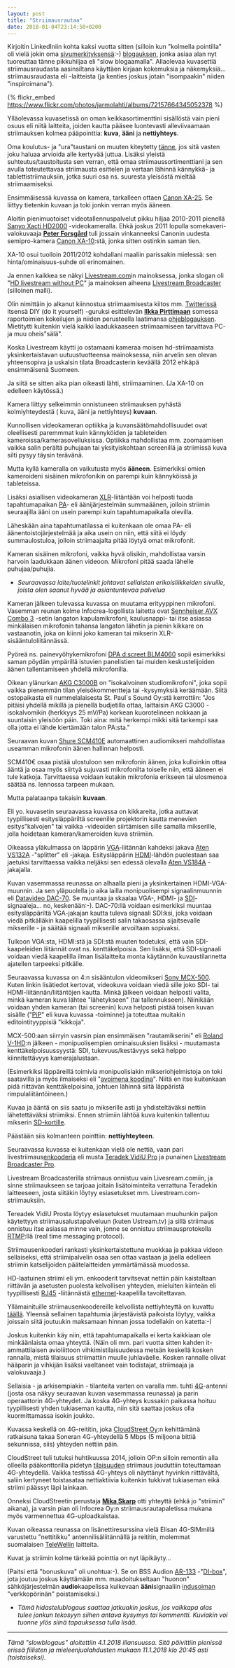 ```yaml
---
layout: post
title: "Striimausrautaa"
date: 2018-01-04T23:14:50+0200
---
```

Kirjoitin LinkedIniin kohta kaksi vuotta sitten (silloin kun "kolmella pointilla" oli vielä jokin oma [sivumerkityksensä](https://www.verkkouutiset.fi/tama-on-stubbin-kolmen-pointin-salaisuus-22768/):-) [blogauksen](https://www.linkedin.com/pulse/laadukkaan-livestriimin-kolme-pointtia-jarmo-lahti/), jonka asiaa alan nyt tuoreuttaa tänne pikkuhiljaa eli "slow blogaamalla". Allaolevaa kuvasettiä striimausraudasta aasinsiltana käyttäen kirjaan kokemuksia ja näkemyksiä... striimausraudasta eli -laitteista (ja kenties joskus jotain "isompaakin" niiden "inspiroimana").

{% flickr_embed https://www.flickr.com/photos/jarmolahti/albums/72157664345052378 %}<!--more-->

Ylläolevassa kuvasetissä on oman keikkasortimenttini sisällöstä vain pieni osuus eli niitä laitteita, joiden kautta pääsee luontevasti alleviivaamaan striimauksen kolmea pääpointtia: **kuva**, **ääni** ja **nettiyhteys**.

Oma koulutus- ja "ura"taustani on muuten kiteytetty [tänne](http://www.infocrea.fi/cv/), jos sitä vasten joku haluaa arvioida alle kertyvää juttua. Lisäksi yleistä suhteutus/taustoitusta sen verran, että omaa striimaussortimenttiani ja sen avulla toteutettavaa striimausta esittelen ja vertaan lähinnä kännykkä- ja tablettistriimauksiin, jotka suuri osa ns. suuresta yleisöstä mieltää striimaamiseksi.

Ensimmäisessä kuvassa on kamera, tarkalleen ottaen [Canon XA-25](https://www.canon.fi/for_home/product_finder/camcorders/professional/xa25/). Se liittyy tietenkin kuvaan ja toki jonkin verran myös ääneen.

Aloitin pienimuotoiset videotallennuspalvelut pikku hiljaa 2010-2011 pienellä [Sanyo Xacti HD2000](http://www.photographyblog.com/pages/reviews/reviews_sanyo_xacti_hd2000.php) -videokameralla. Ehkä joskus 2011 lopulla somekaveri-valokuvaaja [**Peter Forsgård**](http://peterforsgard.squarespace.com/) tuli jossain vinkanneeksi Canonin uudesta semipro-kamera [Canon XA-10](https://www.canon.fi/for_home/product_finder/camcorders/professional/xa10/specification.aspx):stä, jonka sitten ostinkin saman tien.

XA-10 osui tuolloin 2011/2012 kohdallani maaliin parissakin mielessä: sen hinta/ominaisuus-suhde oli erinomainen.

Ja ennen kaikkea se näkyi [Livestream.com](http://livestream.com)in mainoksessa, jonka slogan oli "[HD livestream without PC](http://www.streamingmedia.com/Articles/News/Online-Video-News/Livestream-No-Computer-Required-81921.aspx)" ja mainoksen aiheena [Livestream Broadcaster](https://livestream.com/broadcaster) (silloinen malli).

Olin nimittäin jo alkanut kiinnostua striimaamisesta kiitos mm. [Twitterissä](https://twitter.com/ilkkapirttimaa) itsensä DIY (do it yourself) -guruksi esittelevän [**Ilkka Pirttimaan**](https://www.linkedin.com/in/ilkka-pirttimaa-09a8783/) somessa raportoimien kokeilujen ja niiden perusteella laatimansa [ohjeblogauksen](http://softaajarautaa.blogspot.fi/2010/04/opas-mobiilivideostriimaukseen.html).  Mietitytti kuitenkin vielä kaikki laadukkaaseen striimaamiseen tarvittava PC- ja muu oheis"sälä".

Koska Livestream käytti jo ostamaani kameraa moisen hd-striimaamista yksinkertaistavan uutuustuotteensa mainoksessa, niin arvelin sen olevan yhteensopiva ja uskalsin tilata Broadcasterin keväällä 2012 ehkäpä ensimmäisenä Suomeen.

Ja siitä se sitten aika pian oikeasti lähti, striimaaminen. (Ja XA-10 on edelleen käytössä.)

Kamera liittyy selkeimmin onnistuneen striimauksen pyhästä kolmiyhteydestä ( kuva, ääni ja nettiyhteys) **kuvaan**.

Kunnollisen videokameran optiikka ja kuvansäätömahdollisuudet ovat oleellisesti paremmmat kuin kännyköiden ja tableteiden kameroissa/kamerasovelluksissa. Optiikka mahdollistaa mm. zoomaamisen vaikka salin perältä puhujaan tai yksityiskohtaan screenillä ja striimissä kuva silti pysyy täysin terävänä. 

Mutta kyllä kameralla on vaikutusta myös **ääneen**. Esimerkiksi omien kameroideni sisäinen mikrofonikin on parempi kuin kännyköissä ja tableteissa.

Lisäksi asiallisen videokameran [XLR](https://fi.wikipedia.org/wiki/XLR-liitin)-liitäntään voi helposti tuoda tapahtumapaikan [PA](https://fi.wikipedia.org/wiki/PA-j%C3%A4rjestelm%C3%A4)- eli äänijärjestelmän summaäänen, jolloin striimin seuraajilla ääni on usein parempi kuin tapahtumapaikalla olevilla.

Läheskään aina tapahtumatilassa ei kuitenkaan ole omaa PA- eli äänentoistojärjestelmää ja aika usein on niin, että siitä ei löydy summaulostuloa, jolloin striimaajalta pitää löytyä omat mikrofonit.

Kameran sisäinen mikrofoni, vaikka hyvä olisikin, mahdollistaa varsin harvoin laadukkaan äänen videoon. Mikrofoni pitää saada lähelle puhujaa/puhujia.

- *Seuraavassa laite/tuotelinkit johtavat sellaisten erikoisliikkeiden sivuille, joista olen saanut hyvää ja asiantuntevaa palvelua*

Kameran jälkeen tulevassa kuvassa on muutama erityyppinen mikrofoni. Vasemman reunan kolme Infocrea-logollista laitetta ovat [Sennheiser AVX Combo 3](https://www.mikrofonikauppa.fi/sennheiser-avx-combo-3-digitaalinen-langaton-mikrofonijarjestelma.html) -setin langaton kapulamikrofoni, kaulusnappi- tai itse asiassa minkälaisen mikrofonin tahansa langaton lähetin ja pienin kikkare on vastaanotin, joka on kiinni joko kameran tai mikserin XLR-sisääntuloliitännässä.

Pyöreä ns. painevyöhykemikrofoni [DPA d:screet BLM4060](https://www.mikrofonikauppa.fi/dpa-blm4060-mikrofoni.html) sopii esimerkiksi saman pöydän ympärillä istuvien panelistien tai muiden keskustelijoiden äänen tallentamiseen yhdellä mikrofonilla.

Oikean ylänurkan [AKG C3000B](https://www.stpaulssound.fi/tuote/akg-c3000b-isokalvoinen-studiomikrofoni-/8AKC3000/) on "isokalvoinen studiomikrofoni", joka sopii vaikka pienemmän tilan yleisökommentteja tai -kysymyksiä keräämään. Siitä ostopaikasta eli nummelalaisesta St. Paul´s Sound Oy:stä kerrottiin: "Jos pitäisi yhdellä mikillä ja pienellä budjetilla ottaa, laittaisin AKG C3000 -isokalvomikin (herkkyys 25 mV/Pa) korkean kuorotelineen nokkaan ja suuntaisin yleisöön päin. Toki aina: mitä herkempi mikki sitä tarkempi saa olla jotta ei lähde kiertämään talon PA:sta."

Seuraavan kuvan [Shure SCM410E](https://www.shure.com/americas/products/mixers-dsp/scm410-4-channel-automatic-mixer) automaattinen audiomikseri mahdollistaa useamman mikrofonin äänen hallinnan helposti.

SCM410€ osaa pistää ulostuloon sen mikrofonin äänen, joka kulloinkin ottaa ääntä ja osaa myös siirtyä sujuvasti mikrofonilta toiselle niin, että ääneen ei tule katkoja. Tarvittaessa voidaan kutakin mikrofonia erikseen tai ulosmenoa säätää ns. lennossa tarpeen mukaan.

Mutta palataanpa takaisin **kuvaan**.

Eli yo. kuvasetin seuraavassa kuvassa on kikkareita, jotka auttavat tyypillisesti esitysläppäriltä screenille projektorin kautta menevien esitys"kalvojen" tai vaikka -videoiden siirtämisen sille samalla mikserille, jolla hoidetaan kameran/kameroiden kuva striimiin.

Oikeassa yläkulmassa on läppärin [VGA](https://fi.wikipedia.org/wiki/VGA)-liitännän kahdeksi jakava [Aten VS132A](https://www.data-systems.fi/tuotteet/tuote/aten-vga-jakaja-splitter-1-2-hd15u-2xhd15n-450mhz-jatkaa-65m-musta-16403) -"splitter" eli -jakaja. Esitysläppärin [HDMI]()-lähdön puolestaan saa jaetuksi tarvittaessa vaikka neljäksi sen edessä olevalla [Aten VS184A](https://www.data-systems.fi/tuotteet/tuote/aten-4-ports-hdmi-splitter-en-till-fyra-skarmar-uhd-1080p-3d-sv-5360574) -jakajalla.

Kuvan vasemmassa reunassa on alhaalla pieni ja yksinkertainen HDMI-VGA-muunnin. Ja sen yläpuolella jo aika lailla monipuolisempi signaalinmuunnin eli [Datavideo DAC-70](http://kauppa.suomilammi.fi/product/3876/datavideo-dac-70-sdi-hdmi-vga-up-dn-cross-konvert). Se muuntaa ja skaalaa VGA-, HDMI- ja [SDI](https://en.wikipedia.org/wiki/Serial_digital_interface)-signaaleja... no, keskenään:-). DAC-70:llä voidaan esimerkiksi muuntaa esitysläppäriltä VGA-jakajan kautta tuleva signaali SDI:ksi, joka voidaan viedä pitkälläkin kaapelilla tyypillisesti salin takaosassa sijaitsevalle mikserille - ja säätää signaali mikserille arvoiltaan sopivaksi. 

Tulkoon VGA:sta, HDMI:stä ja SDI:stä muuten todetuksi, että vain SDI-kaapeleiden liitännät ovat ns. kenttäkelpoisia. Sen lisäksi, että SDI-signaali voidaan viedä kaapelilla ilman lisälaitteita monta käytännön kuvaustilannetta ajatellen tarpeeksi pitkälle.

Seuraavassa kuvassa on 4:n sisääntulon videomikseri [Sony MCX-500](http://kauppa.suomilammi.fi/product/6822/sony-mcx-500-4-ch-kuvamikseri-streamaukseen). Kuten linkin lisätiedot kertovat, videokuva voidaan viedä sille joko SDI- tai HDMI-liitännän/liitäntöjen kautta. Minkä jälkeen voidaan helposti valita, minkä kameran kuva lähtee "lähetykseen" (tai tallennukseen). Niinikään voidaan yhden kameran (tai screenin) kuva helposti pistää toisen kuvan sisälle ("[PiP](https://en.wikipedia.org/wiki/Picture-in-picture)" eli kuva kuvassa -toiminne) ja toteuttaa muitakin editointityyppisiä "kikkoja". 

MCX-500:aan siirryin vasrsin pian ensimmäisen "rautamikserini" eli [Roland V-1HD](http://kauppa.suomilammi.fi/product/6013/roland-v-1hd-hdmi-hd-video-mikseri):n jälkeen - monipuolisempien ominaisuuksien lisäksi - muutamasta kenttäkelpoisuussyystä: SDI, tukevuus/kestävyys sekä helppo kiinnitettävyys kamerajalustaan.

(Esimerkiksi läppäreillä toimivia monipuolisiakin mikseriohjelmistoja on toki saatavilla ja myös ilmaiseksi eli "[avoimena koodina](https://obsproject.com/)". Niitä en itse kuitenkaan pidä riittävän kenttäkelpoisina, johtuen lähinnä siitä läppäristä rimpulaliitäntöineen.)

Kuvaa ja ääntä on siis saatu jo mikserille asti ja yhdisteltäväksi nettiin lähetettäväksi striimiksi. Ennen striimiin lähtöä kuva kuitenkin tallentuu mikserin [SD-kortille](https://fi.wikipedia.org/wiki/Secure_Digital).

Päästään siis kolmanteen pointtiin: **nettiyhteyteen**.

Seuraavassa kuvassa ei kuitenkaan vielä ole nettiä, vaan pari livestriimaus[enkooderia](https://fi.wikipedia.org/wiki/Enkooderi) eli musta [Teradek VidiU Pro](https://teradek.com/collections/vidiu-family) ja punainen [Livestream Broadcaster Pro](https://livestream.com/broadcaster).

Livestream Broadcasterilla striimaus onnistuu vain Livesream.comiin, ja sinne striimaukseen se tarjoaa joitain lisätoiminteita verrattuna Teradekin laitteeseen, josta siitäkin löytyy esiasetukset mm. Livestream.com-striimauksiin.

Tereadek VidiU Prosta löytyy esiasetukset muutamaan muuhunkin paljon käytettyyn striimausalustapalveluun (kuten Ustream.tv) ja sillä striimaus onnistuu itse asiassa minne vain, jonne se onnistuu striimausprotokolla [RTMP](https://en.wikipedia.org/wiki/Real-Time_Messaging_Protocol):llä (real time messaging protocol).

Striimausenkooderi rankasti yksinkertaistettuna muokkaa ja pakkaa videon sellaiseksi, että striimipalvelin osaa sen ottaa vastaan ja jaella edelleen striimin katselijoiden päätelaitteiden ymmärtämässä muodossa.

HD-laatuinen striimi eli ym. enkooderit tarvitsevat nettiin päin kaistaltaan riittävän ja asetusten puolesta kelvollisen yhteyden, mieluiten kiinteän eli tyypillisesti [RJ45](https://en.wikipedia.org/wiki/Modular_connector#8P8C) -liitännästä [ethernet](https://en.wikipedia.org/wiki/Ethernet)-kaapelilla tavoitettavan.

Yllämainituille striimausenkoodereille kelvollista nettiyhteyttä on kuvattu [täällä](http://www.infocrea.fi/nettiyhteys/). Yleensä sellainen tapahtumia järjestävistä paikoista löytyy, vaikka joissain siitä joutuukin maksamaan hinnan jossa todellakin on katetta:-)

Joskus kuitenkin käy niin, että tapahtumapaikalla ei kerta kaikkiaan ole minkäänlaista omaa yhteyttä. (Näin oli mm. pari vuotta sitten kahden it-ammattilaisen avioliittoon vihkimistilaisuudessa metsän keskellä kosken rannalla, mistä tilaisuus striimattiin muulle juhlaväelle. Kosken rannalle olivat hääparin ja vihkijän lisäksi vaeltaneet vain todistajat, striimaaja ja valokuvaaja.)

Sellaisia - ja arkisempiakin - tilanteita varten on varalla mm. tuhti [4G](https://fi.wikipedia.org/wiki/4G)-antenni (josta osa näkyy seuraavan kuvan vasemmassa reunassa) ja parin operaattorin 4G-yhteydet. Ja koska 4G-yhteys kussakin paikassa hoituu tyypillisesti yhden tukiaseman kautta, niin sitä saattaa joskus olla kuormittamassa isokin joukko.

Kuvassa keskellä on 4G-reititin, joka [CloudStreet Oy](http://cloudstreet.co/):n kehittämänä ratkaisuna takaa Soneran 4G-yhteydellä 5 Mbps (5 miljoona bittiä sekunnissa, siis) yhteyden nettiin päin. 

CloudStreet tuli tutuksi huhtikuussa 2014, jolloin OP:n silloin remontin alla olleella pääkonttorilla pidetyn [tilaisuuden](https://livestream.com/ITstriimIT/MyData-2014-04-07) striimaus jouduttiin toteuttamaan 4G-yhteydellä. Vaikka testissä 4G-yhteys oli näyttänyt hyvinkin riittävältä, saliin kertyneet toistasataa nettiaktiivia kuitenkin tukkivat tukiaseman eikä striimi päässyt läpi lainkaan. 

Onneksi CloudStreetin perustaja [**Mika Skarp**](https://www.linkedin.com/in/mika-skarp-2902021/) otti yhteyttä (ehkä jo "striimin" aikana), ja varsin pian oli Infocrea Oy:n striimausrautapaletissa mukana myös varmennettua 4G-uploadkaistaa.

Kuvan oikeassa reunassa on lisänettiresurssina vielä Elisan 4G-SIMmillä varustettu "nettitikku" antennilisäliitännällä ja reititin, molemmat suomalaisen [TeleWellin](https://telewell.fi/fi/tuotteet/3g4glte-tuotteet) laitteita. 

Kuvat ja striimin kolme tärkeää pointtia on nyt läpikäyty...

(Paitsi että "bonuskuva" oli unohtua:-). Se on BSS Audion [AR-133](https://bssaudio.com/en/products/ar-133) -"[DI-box](https://en.wikipedia.org/wiki/DI_unit)", jota joutuu joskus käyttämään mm. maadoitukseltaan "huonon" sähköjärjestelmän **audio**kaapelissa kulkevaan **ääni**signaaliin [indusoiman](https://fi.wikipedia.org/wiki/S%C3%A4hk%C3%B6magneettinen_induktio) "verkkopörinän" poistamiseksi.)

- *Tämä hidastelublogaus saattaa jatkuakin joskus, jos vaikkapa alas tulee jonkun tekosyyn siihen antava kysymys tai kommentti. Kuviakin voi tuonne ylös siinä tapauksessa tulla lisää.* 

* * * 

*Tämä "slowblogaus" aloitettiin 4.1.2018 illansuussa. Sitä päivittiin pienissä erissä fiilisten ja mieleenjuolahdusten mukaan 11.1.2018 klo 20:45 asti (toistaiseksi).*